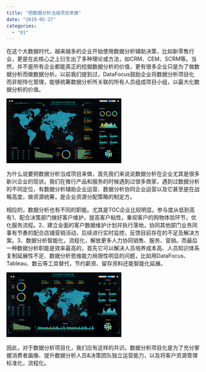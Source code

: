 ```yaml
---
title: "把数据分析当成项目来做"
date: "2019-05-27"
categories: 
  - "01"
---
```


在这个大数据时代，越来越多的企业开始使用数据分析辅助决策，比如新零售行业，更是在此核心之上衍生出了多种理论或方法，如CRM、CEM、SCRM等。当然，并不是所有企业都能真正的挖掘数据分析的价值，更有很多企业只是为了做数据分析而做数据分析。以前我们提到过，DataFocus鼓励企业将数据分析项目化而非矩阵化管理，能够统筹数据分析所关联的所有人员组成项目小组，以最大化数据分析的价值。

![](images/daping-08-2-300x169.png)

为什么说要把数据分析当成项目来做，首先我们来说说数据分析在企业尤其是很多新兴企业的现状。我们在推行产品和服务的时候遇到过很多商家，遇到过数据分析的不同定位，有数据分析辅助企业运营、数据分析协同企业运营以及它甚至是在战略高度，做资源统筹，是企业资源分配策略的制定方。

相应的，数据分析也有不同的职能。尤其是TOC企业比较明显。参与度从低到高有1、配合决策部门做好客户维护，提高客户粘性，重视客户的购物体验环节，优化服务流程。2、建立全面的客户数据维护计划并执行落地，协同其他部门业务同事有节奏的配合店铺营销活动，后续进行实时监控，反馈目前存在的不足及解决方案。3、数据分析智能化，流程化，解放更多人力协同销售、服务、营销。而最后一种数据分析职能是效率最高的，首先它可以解决人员培养成本高、人员知识体系复制延展性不足、数据分析思维能力局限性明显的问题，比如用DataFocus、Tableau、数云等工具替代，节约薪资、留存资料还能智能化延展。

![](images/daping-04-1-300x169.png)

因此，对于数据分析项目化，我们应有这样的共识。数据分析项目化是为了充分掌握消费者画像、提升数据分析人员&决策团队独立运营能力，以及将客户资源管理标准化，流程化。
